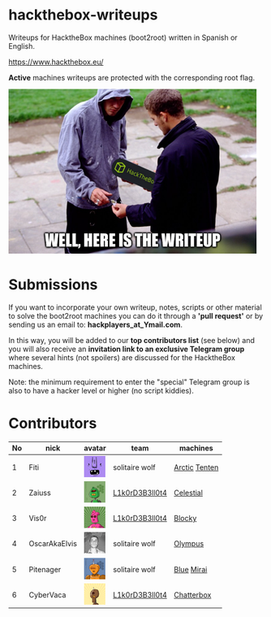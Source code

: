 # hackthebox-writeups
Writeups for HacktheBox machines (boot2root) written in Spanish or English.  

https://www.hackthebox.eu/  


**Active** machines writeups are protected with the corresponding root flag.

![hpys_htb_writeups logo](./images/htb_writeup.png)  

# Submissions

If you want to incorporate your own writeup, notes, scripts or other material to solve the boot2root machines you can do it through a **'pull request'** or by sending us an email to: **hackplayers_at_Ymail.com**. 

In this way, you will be added to our **top contributors list** (see below) and you will also receive an **invitation link to an exclusive Telegram group** where several hints (not spoilers) are discussed for the HacktheBox machines.  

Note: the minimum requirement to enter the "special" Telegram group is also to have a hacker level or higher (no script kiddies).  

# Contributors

 No | nick | avatar | team | machines  
 --- | --- | --- | --- | ---
1 | Fiti |  [<img src="./images/fiti.png" height="42" width="42">](https://www.hackthebox.eu/home/users/profile/26241) | solitaire wolf | [Arctic](https://github.com/Hackplayers/hackthebox-writeups/blob/master/machines/Arctic/fiti-arctic.pdf) [Tenten](https://github.com/Hackplayers/hackthebox-writeups/blob/master/machines/Tenten/fiti-tenten.pdf)     
2 | Zaiuss |  [<img src="./images/zaiuss.png" height="42" width="42">](https://www.hackthebox.eu/home/users/profile/6954) |  [L1k0rD3B3ll0t4](https://www.hackthebox.eu/home/teams/profile/149) | [Celestial](https://github.com/Hackplayers/hackthebox-writeups/raw/master/machines/Celestial/zaiuss-celestial.pdf)    
3 | Vis0r |  [<img src="./images/vis0r.png" height="42" width="42">](https://www.hackthebox.eu/home/users/profile/1811) |  [L1k0rD3B3ll0t4](https://www.hackthebox.eu/home/teams/profile/149) | [Blocky](https://github.com/Hackplayers/hackthebox-writeups/blob/master/machines/Blocky/vis0r_blocky.pdf)  
4 | OscarAkaElvis |  [<img src="./images/oscarakaelvis.png" height="42" width="42">](https://www.hackthebox.eu/home/users/profile/32334) |  solitaire wolf | [Olympus](https://github.com/Hackplayers/hackthebox-writeups/blob/master/machines/Olympus/oscarakaelvis-olympus.pdf)  
5 | Pitenager |  [<img src="./images/pitenager.png" height="42" width="42">](https://www.hackthebox.eu/home/users/profile/16595) |  solitaire wolf | [Blue](https://github.com/Hackplayers/hackthebox-writeups/blob/master/machines/Blue/pitenager-blue.pdf) [Mirai](https://github.com/Hackplayers/hackthebox-writeups/blob/master/machines/Mirai/pitenager-mirai.pdf) 
6 | CyberVaca |  [<img src="./images/cybervaca.png" height="42" width="42">](https://www.hackthebox.eu/home/users/profile/6956) | [L1k0rD3B3ll0t4](https://www.hackthebox.eu/home/teams/profile/149) | [Chatterbox](https://github.com/Hackplayers/hackthebox-writeups/blob/master/machines/Chatterbox/cybervaca-chatterbox.pdf) 
